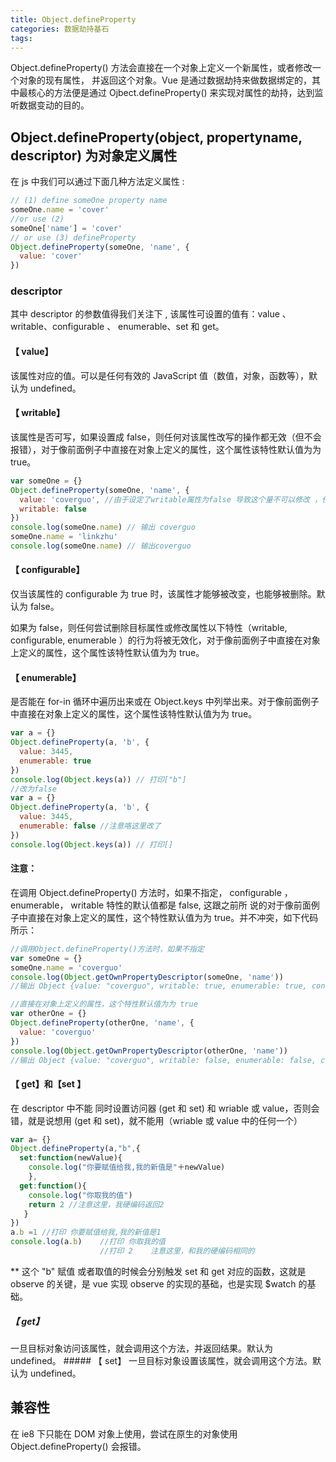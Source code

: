 ```yaml
---
title: Object.defineProperty
categories: 数据劫持基石
tags:
---
```


Object.defineProperty() 方法会直接在一个对象上定义一个新属性，或者修改一个对象的现有属性， 并返回这个对象。Vue 是通过数据劫持来做数据绑定的，其中最核心的方法便是通过 Ojbect.defineProperty() 来实现对属性的劫持，达到监听数据变动的目的。

<!--more-->

## Object.defineProperty(object, propertyname, descriptor) 为对象定义属性

在 js 中我们可以通过下面几种方法定义属性 :

```javascript
// (1) define someOne property name
someOne.name = 'cover'
//or use (2)
someOne['name'] = 'cover'
// or use (3) defineProperty
Object.defineProperty(someOne, 'name', {
  value: 'cover'
})
```

### descriptor

其中 descriptor 的参数值得我们关注下 , 该属性可设置的值有：value 、 writable、configurable 、 enumerable、set 和 get。

#### 【 value】

该属性对应的值。可以是任何有效的 JavaScript 值（数值，对象，函数等），默认为 undefined。

#### 【 writable】

该属性是否可写，如果设置成 false，则任何对该属性改写的操作都无效（但不会报错），对于像前面例子中直接在对象上定义的属性，这个属性该特性默认值为为 true。

```javascript
var someOne = {}
Object.defineProperty(someOne, 'name', {
  value: 'coverguo', //由于设定了writable属性为false 导致这个量不可以修改 ，任何修改豆浆无效化
  writable: false
})
console.log(someOne.name) // 输出 coverguo
someOne.name = 'linkzhu'
console.log(someOne.name) // 输出coverguo
```

#### 【 configurable】

仅当该属性的 configurable 为 true 时，该属性才能够被改变，也能够被删除。默认为 false。

如果为 false，则任何尝试删除目标属性或修改属性以下特性（writable, configurable, enumerable ）的行为将被无效化，对于像前面例子中直接在对象上定义的属性，这个属性该特性默认值为为 true。

#### 【 enumerable】

是否能在 for-in 循环中遍历出来或在 Object.keys 中列举出来。对于像前面例子中直接在对象上定义的属性，这个属性该特性默认值为为 true。

```javascript
var a = {}
Object.defineProperty(a, 'b', {
  value: 3445,
  enumerable: true
})
console.log(Object.keys(a)) // 打印["b"]
//改为false
var a = {}
Object.defineProperty(a, 'b', {
  value: 3445,
  enumerable: false //注意咯这里改了
})
console.log(Object.keys(a)) // 打印[]
```

#### 注意：

在调用 Object.defineProperty() 方法时，如果不指定， configurable ， enumerable， writable 特性的默认值都是 false, 这跟之前所 说的对于像前面例子中直接在对象上定义的属性，这个特性默认值为为 true。并不冲突，如下代码所示：

```javascript
//调用Object.defineProperty()方法时，如果不指定
var someOne = {}
someOne.name = 'coverguo'
console.log(Object.getOwnPropertyDescriptor(someOne, 'name'))
//输出 Object {value: "coverguo", writable: true, enumerable: true, configurable: true}

//直接在对象上定义的属性，这个特性默认值为为 true
var otherOne = {}
Object.defineProperty(otherOne, 'name', {
  value: 'coverguo'
})
console.log(Object.getOwnPropertyDescriptor(otherOne, 'name'))
//输出 Object {value: "coverguo", writable: false, enumerable: false, configurable: false}
```

#### 【 get】和【set 】

在 descriptor 中不能 同时设置访问器 (get 和 set) 和 wriable 或 value，否则会错，就是说想用 (get 和 set)，就不能用（wriable 或 value 中的任何一个）

```javascript
var a= {}
Object.defineProperty(a,"b",{
  set:function(newValue){
    console.log("你要赋值给我,我的新值是"＋newValue)
    },
  get:function(){
    console.log("你取我的值")
    return 2 //注意这里，我硬编码返回2
   }
})
a.b =1 //打印 你要赋值给我,我的新值是1
console.log(a.b)    //打印 你取我的值
                    //打印 2    注意这里，和我的硬编码相同的
```

\** 这个 "b" 赋值 或者取值的时候会分别触发 set 和 get 对应的函数，这就是 observe 的关键，是 vue 实现 observe 的实现的基础，也是实现 $watch 的基础。

##### 【 get】

一旦目标对象访问该属性，就会调用这个方法，并返回结果。默认为 undefined。 ##### 【 set】 一旦目标对象设置该属性，就会调用这个方法。默认为 undefined。

## 兼容性

在 ie8 下只能在 DOM 对象上使用，尝试在原生的对象使用 Object.defineProperty() 会报错。
